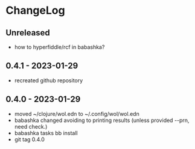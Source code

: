 # ChangeLog

## Unreleased
* how to hyperfiddle/rcf in babashka?

## 0.4.1 - 2023-01-29
* recreated github repository

## 0.4.0 - 2023-01-29
* moved ~/clojure/wol.edn to ~/.config/wol/wol.edn
* babashka changed avoiding to printing results
  (unless provided --prn, need check.)
* babashka tasks
  bb install
* git tag 0.4.0
